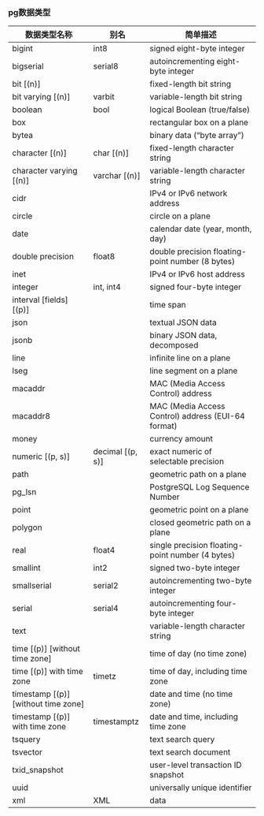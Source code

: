 
### pg数据类型

数据类型名称                           | 别名           |  简单描述
----------------------------------  | -------------  | ------------
bigint	                            | int8           |	signed eight-byte integer
bigserial	                        | serial8	     |  autoincrementing eight-byte integer
bit [(n)]	                        |                |  fixed-length bit string
bit varying [(n)]	                | varbit	     | variable-length bit string
boolean	                            | bool	         | logical Boolean (true/false)
box	 	                            |                | rectangular box on a plane
bytea	 	                        |                | binary data (“byte array”)
character [(n)]	                    | char [(n)]	 | fixed-length character string
character varying [(n)]	            | varchar [(n)]	 | variable-length character string
cidr	 	                        |                | IPv4 or IPv6 network address
circle	 	                        |                | circle on a plane
date	 	                        |                | calendar date (year, month, day)
double precision	                |float8	         | double precision floating-point number (8 bytes)
inet	 	                        |                | IPv4 or IPv6 host address
integer	                            | int, int4	     | signed four-byte integer
interval [fields] [(p)]	 	        |                | time span
json	 	                        |                | textual JSON data
jsonb	 	                        |                | binary JSON data, decomposed
line	 	                        |                | infinite line on a plane
lseg	 	                        |                | line segment on a plane
macaddr	 	                        |                | MAC (Media Access Control) address
macaddr8	 	                    |                | MAC (Media Access Control) address (EUI-64 format)
money	 	                        |                | currency amount
numeric [(p, s)]	                | decimal [(p, s)]|	exact numeric of selectable precision
path	 	                        |                | geometric path on a plane
pg_lsn	 	                        |                | PostgreSQL Log Sequence Number
point	 	                        |                | geometric point on a plane
polygon	 	                        |                | closed geometric path on a plane
real	                            | float4	     | single precision floating-point number (4 bytes)
smallint	                        | int2	         | signed two-byte integer
smallserial	                        | serial2	     | autoincrementing two-byte integer
serial	                            | serial4	     | autoincrementing four-byte integer
text	 	                        |                | variable-length character string
time [(p)] [without time zone]	    |                | time of day (no time zone)
time [(p)] with time zone	        | timetz	     | time of day, including time zone
timestamp [(p)] [without time zone]	|                | date and time (no time zone)
timestamp [(p)] with time zone	    | timestamptz	 | date and time, including time zone
tsquery	 	                        |                | text search query
tsvector	 	                    |                | text search document
txid_snapshot	 	                |                | user-level transaction ID snapshot
uuid	 	                        |                | universally unique identifier
xml	 	                            | XML            | data